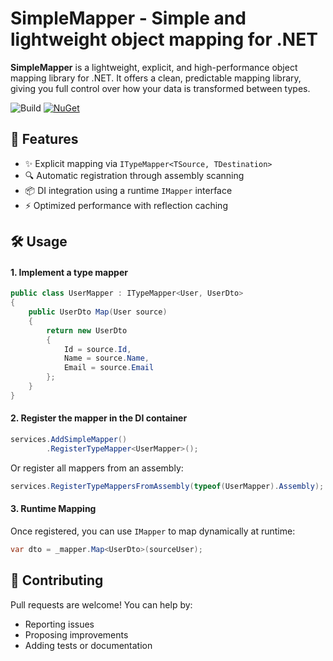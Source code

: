
# SimpleMapper - Simple and lightweight object mapping for .NET

**SimpleMapper** is a lightweight, explicit, and high-performance object mapping library for .NET. It offers a clean, predictable mapping library, giving you full control over how your data is transformed between types.

![Build](https://github.com/guimrz/SimpleMapper/workflows/Build/badge.svg)
[![NuGet](http://img.shields.io/nuget/vpre/Guimrz.SimpleMapper.svg?label=NuGet)](https://www.nuget.org/packages/Guimrz.SimpleMapper/)

## 🚀 Features

- ✨ Explicit mapping via `ITypeMapper<TSource, TDestination>`
- 🔍 Automatic registration through assembly scanning
- 📦 DI integration using a runtime `IMapper` interface
- ⚡️ Optimized performance with reflection caching

## 🛠️ Usage

#### 1. Implement a type mapper

```csharp
public class UserMapper : ITypeMapper<User, UserDto>
{
    public UserDto Map(User source)
    {
        return new UserDto
        {
            Id = source.Id,
            Name = source.Name,
            Email = source.Email
        };
    }
}
```

#### 2. Register the mapper in the DI container

```csharp
services.AddSimpleMapper()
        .RegisterTypeMapper<UserMapper>();
```

Or register all mappers from an assembly:

```csharp
services.RegisterTypeMappersFromAssembly(typeof(UserMapper).Assembly);
```

#### 3. Runtime Mapping

Once registered, you can use `IMapper` to map dynamically at runtime:

```csharp
var dto = _mapper.Map<UserDto>(sourceUser);
```

## 🤝 Contributing

Pull requests are welcome! You can help by:

- Reporting issues
- Proposing improvements
- Adding tests or documentation
